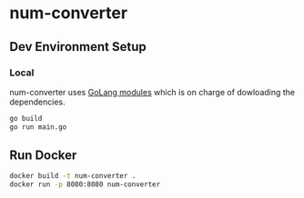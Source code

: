 # num-converter

## Dev Environment Setup

### Local

num-converter uses [GoLang modules](https://blog.golang.org/using-go-modules) which is on charge of dowloading the dependencies.

```sh
go build
go run main.go
```

## Run Docker

```sh
docker build -t num-converter .
docker run -p 8080:8080 num-converter
```
